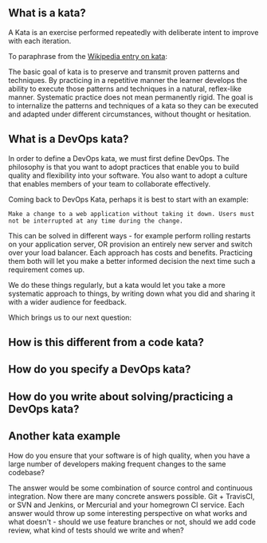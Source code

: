 ## What is a kata?

A Kata is an exercise performed repeatedly with deliberate intent to improve with each iteration.

To paraphrase from the [Wikipedia entry on kata](http://en.wikipedia.org/wiki/Kata):

The basic goal of kata is to preserve and transmit proven patterns and techniques.
By practicing in a repetitive manner the learner develops the ability to execute those patterns and techniques in a natural, reflex-like manner. Systematic practice does not mean permanently rigid. The goal is to internalize the patterns and techniques of a kata so they can be executed and adapted under different circumstances, without thought or hesitation.

## What is a DevOps kata?

In order to define a DevOps kata, we must first define DevOps. The philosophy is that you want to adopt practices that enable you to build quality and flexibility into your software. You also want to adopt a culture that enables members of your team to collaborate effectively.

Coming back to DevOps Kata, perhaps it is best to start with an example:

```
Make a change to a web application without taking it down. Users must not be interrupted at any time during the change.
```

This can be solved in different ways - for example perform rolling restarts on your application server, OR
provision an entirely new server and switch over your load balancer. Each approach
has costs and benefits. Practicing them both will let you make a better informed decision the next
time such a requirement comes up.

We do these things regularly, but a kata would let you take a more systematic approach to things,
by writing down what you did and sharing it with a wider audience for feedback.

Which brings us to our next question:

## How is this different from a code kata?

## How do you specify a DevOps kata?

## How do you write about solving/practicing a DevOps kata?


## Another kata example ##

How do you ensure that your software is of high quality, when you have a large number of developers
making frequent changes to the same codebase?

The answer would be some combination of source control and continuous integration. Now there are many
concrete answers possible. Git + TravisCI, or SVN and Jenkins, or Mercurial and your homegrown CI service.
Each answer would throw up some interesting perspective on what works and what doesn't - should we use
feature branches or not, should we add code review, what kind of tests should we write and when?
